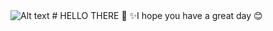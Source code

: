 <img src="https://cdn.discordapp.com/attachments/729868800878706798/1058429426246885507/liza2.png" alt="Alt text" title="Optional title">
# HELLO THERE 👋
✨I hope you have a great day 😊

<!--
**Elza-Morgan/Elza-Morgan** is a ✨ _special_ ✨ repository because its `README.md` (this file) appears on your GitHub profile.

Here are some ideas to get you started:

- 🔭 I’m currently working on ...
- 🌱 I’m currently learning ...
- 👯 I’m looking to collaborate on ...
- 🤔 I’m looking for help with ...
- 💬 Ask me about ...
- 📫 How to reach me: ...
- 😄 Pronouns: ...
- ⚡ Fun fact: ...
-->
